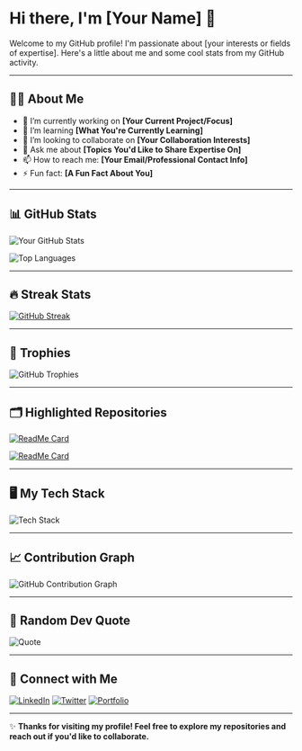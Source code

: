 # Hi there, I'm [Your Name] 👋

Welcome to my GitHub profile! I'm passionate about [your interests or fields of expertise]. Here's a little about me and some cool stats from my GitHub activity.

---

## 🧑‍💻 About Me
- 🔭 I’m currently working on **[Your Current Project/Focus]**
- 🌱 I’m learning **[What You're Currently Learning]**
- 👯 I’m looking to collaborate on **[Your Collaboration Interests]**
- 💬 Ask me about **[Topics You'd Like to Share Expertise On]**
- 📫 How to reach me: **[Your Email/Professional Contact Info]**
- ⚡ Fun fact: **[A Fun Fact About You]**

---

## 📊 GitHub Stats

![Your GitHub Stats](https://github-readme-stats.vercel.app/api?username=creator1116&show_icons=true&theme=radical)

![Top Languages](https://github-readme-stats.vercel.app/api/top-langs/?username=creator1116&layout=compact&theme=radical)

---

## 🔥 Streak Stats

[![GitHub Streak](https://github-readme-streak-stats.herokuapp.com/?user=creator1116&theme=radical)](https://git.io/streak-stats)

---

## 🌟 Trophies

![GitHub Trophies](https://github-profile-trophy.vercel.app/?username=creator1116&theme=radical&column=7)

---

## 🗂️ Highlighted Repositories

[![ReadMe Card](https://github-readme-stats.vercel.app/api/pin/?username=creator1116&repo=your-repo-name&theme=radical)](https://github.com/creator1116/your-repo-name)

[![ReadMe Card](https://github-readme-stats.vercel.app/api/pin/?username=creator1116&repo=another-repo-name&theme=radical)](https://github.com/creator1116/another-repo-name)

---

## 🖥️ My Tech Stack

![Tech Stack](https://skillicons.dev/icons?i=python,java,javascript,react,html,css,git,github,vscode,docker,kubernetes&theme=dark)

---

## 📈 Contribution Graph

![GitHub Contribution Graph](https://activity-graph.herokuapp.com/graph?username=creator1116&theme=radical)

---

## 🎨 Random Dev Quote

![Quote](https://quotes-github-readme.vercel.app/api?type=horizontal&theme=radical)

---

## 🤝 Connect with Me

[![LinkedIn](https://img.shields.io/badge/-LinkedIn-blue?style=flat&logo=linkedin&logoColor=white)](https://www.linkedin.com/in/your-linkedin-profile/)
[![Twitter](https://img.shields.io/badge/-Twitter-blue?style=flat&logo=twitter&logoColor=white)](https://twitter.com/your-twitter-profile)
[![Portfolio](https://img.shields.io/badge/-Portfolio-black?style=flat&logo=github&logoColor=white)](https://your-portfolio-link.com/)

---

✨ **Thanks for visiting my profile! Feel free to explore my repositories and reach out if you'd like to collaborate.**

